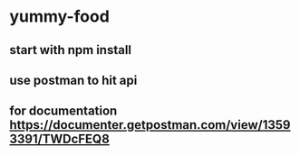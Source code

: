 # yummy-food

## start with npm install
## use postman to hit api

## for documentation https://documenter.getpostman.com/view/13593391/TWDcFEQ8

